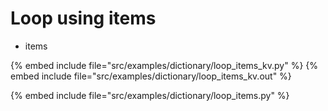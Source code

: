 # Loop using items

* items

{% embed include file="src/examples/dictionary/loop_items_kv.py" %}
{% embed include file="src/examples/dictionary/loop_items_kv.out" %}

{% embed include file="src/examples/dictionary/loop_items.py" %}


